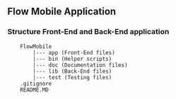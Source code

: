 ## Flow Mobile Application

### Structure Front-End and Back-End application

```
    FlowMobile
        |--- app (Front-End files)
        |--- bin (Helper scripts)
        |--- doc (Documentation files)
        |--- lib (Back-End files)
        |--- test (Testing files)
    .gitignore
    README.MD
```